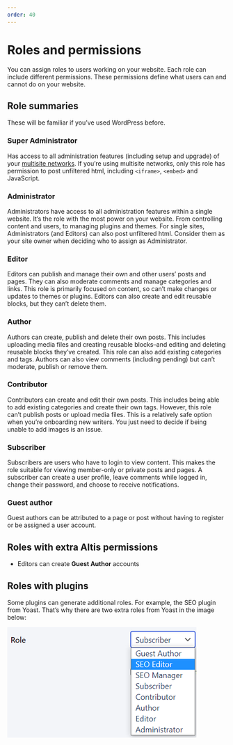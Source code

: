 ```yaml
---
order: 40
---
```


# Roles and permissions

You can assign roles to users working on your website. Each role can include
different permissions. These permissions define what users can and cannot do on
your website.

## Role summaries

These will be familiar if you’ve used WordPress before.

### Super Administrator

Has access to all administration features (including setup and upgrade) of
your [multisite networks](../administration/multisite.md). If you’re using
multisite networks, only this role has permission to post unfiltered html,
including `<iframe>`, `<embed>` and JavaScript.

### Administrator

Administrators have access to all administration features within a single
website. It’s the role with the most power on your website. From controlling
content and users, to managing plugins and themes. For single sites,
Administrators (and Editors) can also post unfiltered html. Consider them as
your site owner when deciding who to assign as Administrator.

### Editor

Editors can publish and manage their own and other users’ posts and pages. They
can also moderate comments and manage categories and links. This role is
primarily focused on content, so can’t make changes or updates to themes or
plugins. Editors can also create and edit reusable blocks, but they can’t delete
them.

### Author

Authors can create, publish and delete their own posts. This includes uploading
media files and creating reusable blocks–and editing and deleting reusable
blocks they’ve created. This role can also add existing categories and tags.
Authors can also view comments (including pending) but can’t moderate, publish
or remove them.

### Contributor

Contributors can create and edit their own posts. This includes being able to
add existing categories and create their own tags. However, this role can’t
publish posts or upload media files. This is a relatively safe option when
you’re onboarding new writers. You just need to decide if being unable to add
images is an issue.

### Subscriber

Subscribers are users who have to login to view content. This makes the role
suitable for viewing member-only or private posts and pages. A subscriber can
create a user profile, leave comments while logged in, change their password,
and choose to receive notifications.

### Guest author

Guest authors can be attributed to a page or post without having to register or
be assigned a user account.

## Roles with extra Altis permissions

- Editors can create **Guest Author** accounts

## Roles with plugins

Some plugins can generate additional roles. For example, the SEO plugin from
Yoast. That’s why there are two extra roles from Yoast in the image below:

![](../assets/roles-and-permissions-image1.png)
